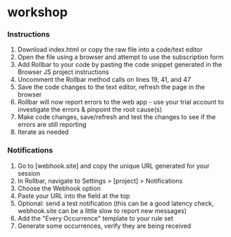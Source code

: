 # workshop

### Instructions
1. Download index.html or copy the raw file into a code/text editor
2. Open the file using a browser and attempt to use the subscription form
3. Add Rollbar to your code by pasting the code snippet generated in the Browser JS project instructions
4. Uncomment the Rollbar method calls on lines 19, 41, and 47
5. Save the code changes to the text editor, refresh the page in the browser
6. Rollbar will now report errors to the web app - use your trial account to investigate the errors & pinpoint the root cause(s)
7. Make code changes, save/refresh and test the changes to see if the errors are still reporting
8. Iterate as needed

### Notifications
1. Go to [webhook.site] and copy the unique URL generated for your session
2. In Rollbar, navigate to Settings > \[project\] > Notifications
3. Choose the Webhook option
4. Paste your URL into the field at the top
5. Optional: send a test notification (this can be a good latency check, webhook.site can be a little slow to report new messages)
6. Add the "Every Occurrence" template to your rule set
7. Generate some occurrences, verify they are being received
